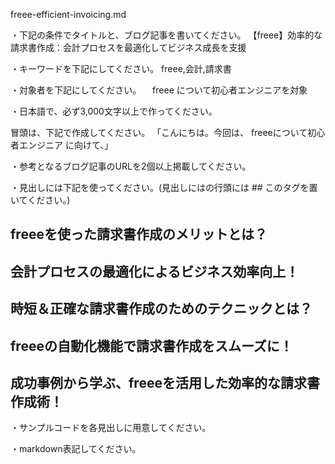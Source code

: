 freee-efficient-invoicing.md

・下記の条件でタイトルと、ブログ記事を書いてください。
【freee】効率的な請求書作成：会計プロセスを最適化してビジネス成長を支援

・キーワードを下記にしてください。
freee,会計,請求書

・対象者を下記にしてください。
　freee について初心者エンジニアを対象


・日本語で、必ず3,000文字以上で作ってください。

冒頭は、下記で作成してください。
「こんにちは。今回は、
freeeについて初心者エンジニア
に向けて、」

・参考となるブログ記事のURLを2個以上掲載してください。

・見出しには下記を使ってください。(見出しにはの行頭には ## このタグを置いてください。)
## freeeを使った請求書作成のメリットとは？
## 会計プロセスの最適化によるビジネス効率向上！
## 時短＆正確な請求書作成のためのテクニックとは？
## freeeの自動化機能で請求書作成をスムーズに！
## 成功事例から学ぶ、freeeを活用した効率的な請求書作成術！

・サンプルコードを各見出しに用意してください。

・markdown表記してください。



